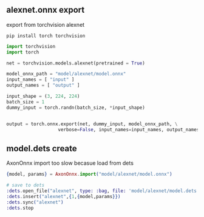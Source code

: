 ## alexnet.onnx export 
export from torchvision alexnet

```
pip install torch torchvision
```

```python
import torchvision
import torch

net = torchvision.models.alexnet(pretrained = True)

model_onnx_path = "model/alexnet/model.onnx" 
input_names = [ "input" ] 
output_names = [ "output" ] 

input_shape = (3, 224, 224)
batch_size = 1
dummy_input = torch.randn(batch_size, *input_shape) 


output = torch.onnx.export(net, dummy_input, model_onnx_path, \
                   verbose=False, input_names=input_names, output_names=output_names)

```

## model.dets create
AxonOnnx import too slow
becasue load from dets

```elixir
{model, params} = AxonOnnx.import("model/alexnet/model.onnx")

# save to dets
:dets.open_file("alexnet", type: :bag, file: 'model/alexnet/model.dets')
:dets.insert("alexnet",{1,{model,params}}) 
:dets.sync("alexnet")
:dets.stop
```

